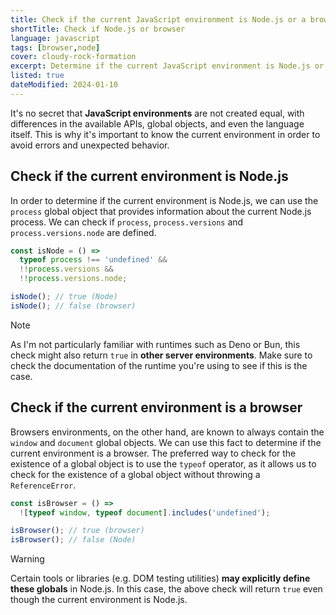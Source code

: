 ```yaml
---
title: Check if the current JavaScript environment is Node.js or a browser
shortTitle: Check if Node.js or browser
language: javascript
tags: [browser,node]
cover: cloudy-rock-formation
excerpt: Determine if the current JavaScript environment is Node.js or a browser.
listed: true
dateModified: 2024-01-10
---
```


It's no secret that **JavaScript environments** are not created equal, with differences in the available APIs, global objects, and even the language itself. This is why it's important to know the current environment in order to avoid errors and unexpected behavior.

## Check if the current environment is Node.js

In order to determine if the current environment is Node.js, we can use the `process` global object that provides information about the current Node.js process. We can check if `process`, `process.versions` and `process.versions.node` are defined.

```js
const isNode = () =>
  typeof process !== 'undefined' &&
  !!process.versions &&
  !!process.versions.node;

isNode(); // true (Node)
isNode(); // false (browser)
```

> [!NOTE]
>
> As I'm not particularly familiar with runtimes such as Deno or Bun, this check might also return `true` in **other server environments**. Make sure to check the documentation of the runtime you're using to see if this is the case.

## Check if the current environment is a browser

Browsers environments, on the other hand, are known to always contain the `window` and `document` global objects. We can use this fact to determine if the current environment is a browser. The preferred way to check for the existence of a global object is to use the `typeof` operator, as it allows us to check for the existence of a global object without throwing a `ReferenceError`.

```js
const isBrowser = () =>
  ![typeof window, typeof document].includes('undefined');

isBrowser(); // true (browser)
isBrowser(); // false (Node)
```

> [!WARNING]
>
> Certain tools or libraries (e.g. DOM testing utilities) **may explicitly define these globals** in Node.js. In this case, the above check will return `true` even though the current environment is Node.js.
